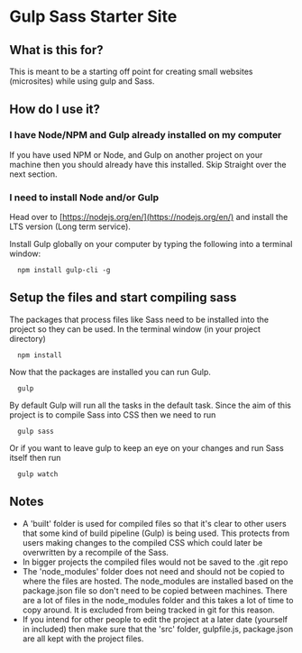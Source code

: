 # Gulp Sass Starter Site

## What is this for?

This is meant to be a starting off point for creating small websites (microsites) while using gulp and Sass.


## How do I use it?

### I have Node/NPM and Gulp already installed on my computer

If you have used NPM or Node, and Gulp on another project on your machine then you should already have this installed. Skip Straight over the next section.

### I need to install Node and/or Gulp

Head over to [https://nodejs.org/en/](https://nodejs.org/en/) and install the LTS version (Long term service).

Install Gulp globally on your computer by typing the following into a terminal window:

```
  npm install gulp-cli -g
```

## Setup the files and start compiling sass

The packages that process files like Sass need to be installed into the project so they can be used. In the terminal window (in your project directory)

```
  npm install
```

Now that the packages are installed you can run Gulp.

```
  gulp
```

By default Gulp will run all the tasks in the default task. Since the aim of this project is to compile Sass into CSS then we need to run

```
  gulp sass
```

Or if you want to leave gulp to keep an eye on your changes and run Sass itself then run

```
  gulp watch
```

## Notes

- A 'built' folder is used for compiled files so that it's clear to other users that some kind of build pipeline (Gulp) is being used. This protects from users making changes to the compiled CSS which could later be overwritten by a recompile of the Sass.
- In bigger projects the compiled files would not be saved to the .git repo
- The 'node_modules' folder does not need and should not be copied to where the files are hosted. The node_modules are installed based on the package.json file so don't need to be copied between machines. There are a lot of files in the node_modules folder and this takes a lot of time to copy around. It is excluded from being tracked in git for this reason.
- If you intend for other people to edit the project at a later date (yourself in included) then make sure that the 'src' folder, gulpfile.js, package.json are all kept with the project files.
